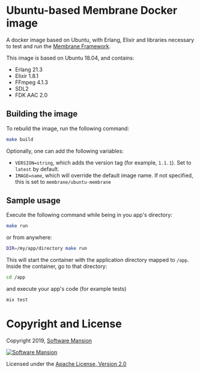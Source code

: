 # Ubuntu-based Membrane Docker image

A docker image based on Ubuntu, with Erlang, Elixir and libraries necessary to test and run the [Membrane Framework](https://membraneframework.org).

This image is based on Ubuntu 18.04, and contains:
- Erlang 21.3
- Elixir 1.8.1
- FFmpeg 4.1.3
- SDL2
- FDK AAC 2.0

## Building the image
To rebuild the image, run the following command:

```sh
make build
```

Optionally, one can add the following variables:
* `VERSION=string`, which adds the version tag (for example, `1.1.1`). Set to `latest` by default.
* `IMAGE=name`, which will override the default image name. If not specified, this is set to `membrane/ubuntu-membrane`

## Sample usage

Execute the following command while being in you app's directory:

```sh
make run
```

or from anywhere:

```sh
DIR=/my/app/directory make run
```

This will start the container with the application directory mapped to `/app`. Inside the container, go to that directory:

```sh
cd /app
```

and execute your app's code (for example tests)
```sh
mix test
```

# Copyright and License

Copyright 2019, [Software Mansion](https://swmansion.com/?utm_source=git&utm_medium=readme&utm_campaign=elixir-fdk-aac-docker)

[![Software Mansion](https://membraneframework.github.io/static/logo/swm_logo_readme.png)](https://swmansion.com/?utm_source=git&utm_medium=readme&utm_campaign=elixir-fdk-aac-docker)

Licensed under the [Apache License, Version 2.0](LICENSE)
